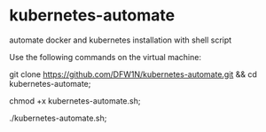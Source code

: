 # kubernetes-automate
automate docker and kubernetes installation with shell script


Use the following commands on the virtual machine:

git clone https://github.com/DFW1N/kubernetes-automate.git && cd kubernetes-automate;

chmod +x kubernetes-automate.sh;

./kubernetes-automate.sh;
